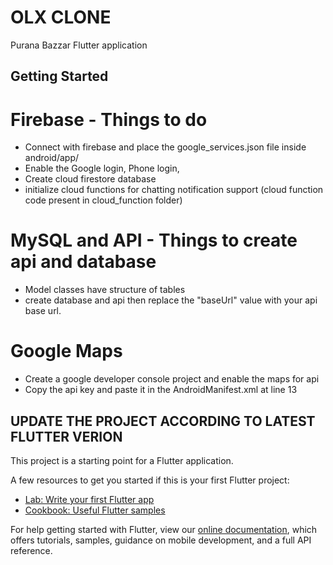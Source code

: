 # OLX CLONE

Purana Bazzar Flutter application

## Getting Started

# Firebase - Things to do
- Connect with firebase and place the google_services.json file inside android/app/
- Enable the Google login, Phone login,
- Create cloud firestore database
- initialize cloud functions for chatting notification support (cloud function code present in cloud_function folder)

# MySQL and API - Things to create api and database
- Model classes have structure of tables
- create database and api then replace the "baseUrl" value with your api base url.

# Google Maps
- Create a google developer console project and enable the maps for api
- Copy the api key and paste it in the AndroidManifest.xml at line 13

## UPDATE THE PROJECT ACCORDING TO LATEST FLUTTER VERION


This project is a starting point for a Flutter application.

A few resources to get you started if this is your first Flutter project:

- [Lab: Write your first Flutter app](https://flutter.dev/docs/get-started/codelab)
- [Cookbook: Useful Flutter samples](https://flutter.dev/docs/cookbook)

For help getting started with Flutter, view our
[online documentation](https://flutter.dev/docs), which offers tutorials,
samples, guidance on mobile development, and a full API reference.
